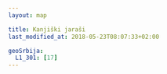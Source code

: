 ```yaml
---
layout: map

title: Kanjiški jaraši
last_modified_at: 2018-05-23T08:07:33+02:00

geoSrbija:
  L1_301: [17]
---
```


